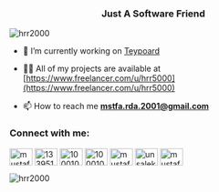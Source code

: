 <h3 align="center">Just A Software Friend</h3>

<p align="left"> <img src="https://komarev.com/ghpvc/?username=hrr2000&label=Profile%20views&color=0e75b6&style=flat" alt="hrr2000" /> </p>


- 🔭 I’m currently working on [Teypoard](https://teypoard.vercel.app/)

- 👨‍💻 All of my projects are available at [https://www.freelancer.com/u/hrr5000](https://www.freelancer.com/u/hrr5000)

- 📫 How to reach me **mstfa.rda.2001@gmail.com**

<div style="text-align: center;">
<h3 align="left">Connect with me:</h3>
<p align="left">
<a href="https://linkedin.com/in/mustafa-reda-608a59143" target="blank"><img align="center" src="https://raw.githubusercontent.com/rahuldkjain/github-profile-readme-generator/master/src/images/icons/Social/linked-in-alt.svg" alt="mustafa-reda-608a59143" height="30" width="40" /></a>
<a href="https://stackoverflow.com/users/13395150" target="blank"><img align="center" src="https://raw.githubusercontent.com/rahuldkjain/github-profile-readme-generator/master/src/images/icons/Social/stack-overflow.svg" alt="13395150" height="30" width="40" /></a>
<a href="https://monkeytype.com/profile/UNSALEK" target="blank"><img align="center" src="https://typingstats.com/partners/monkeytype.png" alt="100010425643384" height="30" width="40" /></a>
<a href="https://data.typeracer.com/pit/profile?user=mustafa_reda" target="blank"><img align="center" src="https://data.typeracer.com/public/images/tr_logo_200.cache.png" alt="100010425643384" height="30" width="40" /></a>
<a href="https://www.hackerrank.com/mustafareda" target="blank"><img align="center" src="https://raw.githubusercontent.com/rahuldkjain/github-profile-readme-generator/master/src/images/icons/Social/hackerrank.svg" alt="mustafareda" height="30" width="40" /></a>
<a href="https://codeforces.com/profile/unsalek" target="blank"><img align="center" src="https://raw.githubusercontent.com/rahuldkjain/github-profile-readme-generator/master/src/images/icons/Social/codeforces.svg" alt="unsalek" height="30" width="40" /></a>
<a href="https://www.leetcode.com/mustafareda" target="blank"><img align="center" src="https://raw.githubusercontent.com/rahuldkjain/github-profile-readme-generator/master/src/images/icons/Social/leet-code.svg" alt="mustafareda" height="30" width="40" /></a>
</p>


<p><img align="left" src="https://github-readme-stats.vercel.app/api/top-langs?username=hrr2000&show_icons=true&locale=en&layout=compact" alt="hrr2000" /></p>
  </div>
